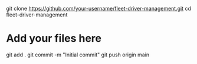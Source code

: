 git clone https://github.com/your-username/fleet-driver-management.git
cd fleet-driver-management
# Add your files here
git add .
git commit -m "Initial commit"
git push origin main


